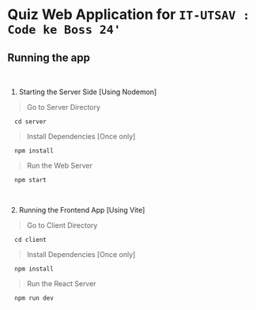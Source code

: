# Quiz Web Application for ```IT-UTSAV : Code ke Boss 24'```


## Running the app
<br />

1. Starting the Server Side [Using Nodemon]
> Go to Server Directory
```
  cd server
```
> Install Dependencies [Once only]
```
  npm install
```
> Run the Web Server
```
  npm start
```


<br />

2. Running the Frontend App [Using Vite]
> Go to Client Directory
```
  cd client
```
> Install Dependencies [Once only]
```
  npm install
```
> Run the React Server
```
  npm run dev
```


